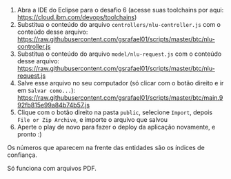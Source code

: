 1. Abra a IDE do Eclipse para o desafio 6 (acesse suas toolchains por aqui: https://cloud.ibm.com/devops/toolchains)
2. Substitua o conteúdo do arquivo `controllers/nlu-controller.js` com o conteúdo desse arquivo: https://raw.githubusercontent.com/gsrafael01/scripts/master/btc/nlu-controller.js
3. Substitua o conteúdo do arquivo `model/nlu-request.js` com o conteúdo desse arquivo: https://raw.githubusercontent.com/gsrafael01/scripts/master/btc/nlu-request.js
4. Salve esse arquivo no seu computador (só clicar com o botão direito e ir em `Salvar como...`): https://raw.githubusercontent.com/gsrafael01/scripts/master/btc/main.992fb815e99a84b74b57.js
5. Clique com o botão direito na pasta `public`, selecione `Import`, depois `File or Zip Archive`, e importe o arquivo que salvou
6. Aperte o play de novo para fazer o deploy da aplicação novamente, e pronto :)

Os números que aparecem na frente das entidades são os índices de confiança.

Só funciona com arquivos PDF.
